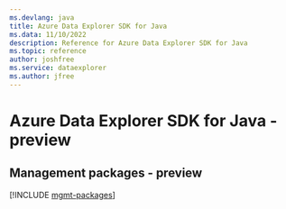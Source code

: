 ```yaml
---
ms.devlang: java
title: Azure Data Explorer SDK for Java
ms.data: 11/10/2022
description: Reference for Azure Data Explorer SDK for Java
ms.topic: reference
author: joshfree
ms.service: dataexplorer
ms.author: jfree
---
```

# Azure Data Explorer SDK for Java - preview

## Management packages - preview
[!INCLUDE [mgmt-packages](data-explorer-mgmt-index.md)]